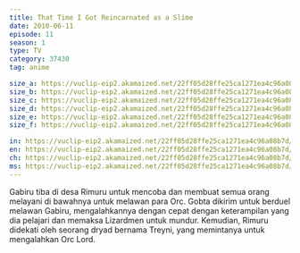 ```yaml
---
title: That Time I Got Reincarnated as a Slime
date: 2010-06-11
episode: 11
season: 1
type: TV
category: 37430
tag: anime

size_a: https://vuclip-eip2.akamaized.net/22ff05d28ffe25ca1271ea4c96a08b7d/vp63207_V20210323042606/hlsc_e2931_2.m3u8
size_b: https://vuclip-eip2.akamaized.net/22ff05d28ffe25ca1271ea4c96a08b7d/vp63207_V20210323042606/hlsc_e2931_3.m3u8
size_c: https://vuclip-eip2.akamaized.net/22ff05d28ffe25ca1271ea4c96a08b7d/vp63207_V20210323042606/hlsc_e2931_4.m3u8
size_d: https://vuclip-eip2.akamaized.net/22ff05d28ffe25ca1271ea4c96a08b7d/vp63207_V20210323042606/hlsc_e2931_5.m3u8
size_e: https://vuclip-eip2.akamaized.net/22ff05d28ffe25ca1271ea4c96a08b7d/vp63207_V20210323042606/hlsc_e2931_6.m3u8
size_f: https://vuclip-eip2.akamaized.net/22ff05d28ffe25ca1271ea4c96a08b7d/vp63207_V20210323042606/hlsc_e2931_7.m3u8

in: https://vuclip-eip2.akamaized.net/22ff05d28ffe25ca1271ea4c96a08b7d/id.vtt
en: https://vuclip-eip2.akamaized.net/22ff05d28ffe25ca1271ea4c96a08b7d/en.vtt
ch: https://vuclip-eip2.akamaized.net/22ff05d28ffe25ca1271ea4c96a08b7d/zh-TW.vtt
ms: https://vuclip-eip2.akamaized.net/22ff05d28ffe25ca1271ea4c96a08b7d/ms.vtt
---
```

Gabiru tiba di desa Rimuru untuk mencoba dan membuat semua orang melayani di bawahnya untuk melawan para Orc. Gobta dikirim untuk berduel melawan Gabiru, mengalahkannya dengan cepat dengan keterampilan yang dia pelajari dan memaksa Lizardmen untuk mundur. Kemudian, Rimuru didekati oleh seorang dryad bernama Treyni, yang memintanya untuk mengalahkan Orc Lord.
